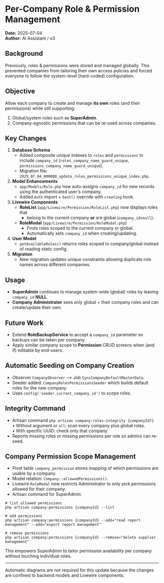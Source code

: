 # Per-Company Role & Permission Management

**Date:** 2025-07-04  
**Author:** AI Assistant / o3

## Background

Previously, roles & permissions were stored and managed globally. This prevented companies from tailoring their own access policies and forced everyone to follow the system-level (hard-coded) configuration.

## Objective

Allow each company to create and manage **its own** roles (and their permissions) while still supporting:

1. Global/system roles such as **SuperAdmin**.
2. Company-agnostic permissions that can be re-used across companies.

## Key Changes

1. **Database Schema**
    - Added composite unique indexes to `roles` and `permissions` to include `company_id` (`roles_company_name_guard_unique`, `permissions_company_name_guard_unique`).
    - Migration file: `2025_07_04_000000_update_roles_permissions_unique_index.php`.
2. **Model Enhancements**
    - `app/Models/Role.php` now auto-assigns `company_id` for new records using the authenticated user's company.
    - Added `Auth` import + `boot()` override with `creating` hook.
3. **Livewire Components**
    - **RoleList** (`app/Livewire/Permission/RoleList.php`) now displays roles that
        - belong to the current company **or** are global (`company_id=null`).
    - **RoleModal** (`app/Livewire/Permission/RoleModal.php`)
        - Finds roles scoped to the current company or global.
        - Automatically sets `company_id` when creating/updating.
4. **User Model**
    - `getAvailableRoles()` returns roles scoped to company/global instead of reading static config.
5. **Migration**
    - New migration updates unique constraints allowing duplicate role names across different companies.

## Usage

-   **SuperAdmin** continues to manage system-wide (global) roles by leaving `company_id` **NULL**.
-   **Company Administrator** sees only global + their company roles and can create/update their own.

## Future Work

-   Extend **RoleBackupService** to accept a `company_id` parameter so backups can be taken per company.
-   Apply similar company scope to **Permission** CRUD screens when (and if) editable by end-users.

## Automatic Seeding on Company Creation

-   Observer `CompanyObserver` ⟶ Job `SyncCompanyDefaultMasterData`.
-   Seeder added: `CompanyRolesPermissionsSeeder` which builds default roles for the new company.
-   Uses `config('seeder.current_company_id')` to scope roles.

## Integrity Command

-   Artisan command `php artisan company:roles-integrity {companyId?}`  
    • Without argument or `all`: scan every company plus global roles.  
    • With specific UUID: check only that company.
-   Reports missing roles or missing permissions per role so admins can re-seed.

## Company Permission Scope Management

-   Pivot table `company_permission` stores mapping of which permissions are usable by a company.
-   Model relation: `Company::allowedPermissions()`.
-   Livewire `RoleModal` now restricts Administrator to only pick permissions allowed for their company.
-   Artisan command for SuperAdmin:

```
# list allowed permissions
php artisan company:permissions {companyId} --list

# add permissions
php artisan company:permissions {companyId} --add="read report management" --add="export report management"

# remove permissions
php artisan company:permissions {companyId} --remove="delete supplier management"
```

This empowers SuperAdmin to tailor permission availability per company without touching individual roles.

---

Automatic diagrams are not required for this update because the changes are confined to backend models and Livewire components.
